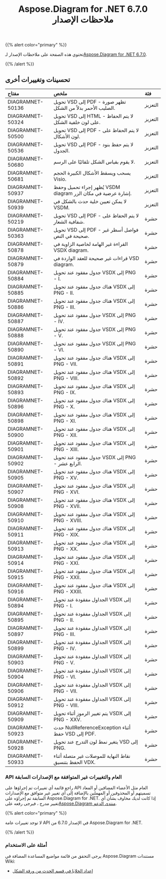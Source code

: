 ﻿---
title: Aspose.Diagram for .NET 6.7.0 ملاحظات الإصدار
type: docs
weight: 50
url: /ar/net/aspose-diagram-for-net-6-7-0-release-notes/
---
{{% alert color="primary" %}} 

 تحتوي هذه الصفحة على ملاحظات الإصدار لـ[Aspose.Diagram for .NET 6.7.0](https://www.nuget.org/packages/Aspose.Diagram/6.7.0).

{{% /alert %}} 
## **تحسينات وتغييرات أخرى**

|**مفتاح**|**ملخص**|**فئة**|
|:- |:- |:- |
|DIAGRAMNET-50136|تحويل VSD إلى PDF - تظهر صورة الصليب الأحمر بدلاً من الشكل.|التعزيز|
|DIAGRAMNET-50324|تحويل VSD إلى HTML - لا يتم الحفاظ على لون خلفية الشكل.|التعزيز|
|DIAGRAMNET-50500|تحويل VSD إلى PDF - لا يتم الحفاظ على لون الأشكال.|التعزيز|
|DIAGRAMNET-50536|تحويل VSD إلى PDF - لا يتم حفظ بنود الجدول.|التعزيز|
|DIAGRAMNET-50680|لا يقوم بقياس الشكل تلقائيًا على الرسم.|التعزيز|
|DIAGRAMNET-50681|يسحب ويسقط الأشكال الكبيرة الحجم Visio.|التعزيز|
|DIAGRAMNET-50937|يُظهر إجراء تحميل وحفظ VSDM diagram إشارة عرضية في مكان الزر.|التعزيز|
|DIAGRAMNET-50939|لا يمكن تعيين خلية حدث بالشكل في VSDM.|التعزيز|
|DIAGRAMNET-50219|تحويل VSD إلى PDF - لا يتم الحفاظ على شفافية الشعار.|حشرة|
|DIAGRAMNET-50363|تحويل VSD إلى PDF - فواصل أسطر غير صحيحة في النص.|حشرة|
|DIAGRAMNET-50878|القراءة غير الهامة لخاصية الزاوية في VSDX diagram.|حشرة|
|DIAGRAMNET-50879|قراءات غير صحيحة للعقد الواردة في VSD diagram.|حشرة|
|DIAGRAMNET-50884|جدول مفقود عند تحويل VSDX إلى PNG - I.|حشرة|
|DIAGRAMNET-50885|هناك جدول مفقود عند تحويل VSDX إلى PNG - II.|حشرة|
|DIAGRAMNET-50886|هناك جدول مفقود عند تحويل VSDX إلى PNG - III.|حشرة|
|DIAGRAMNET-50887|جدول مفقود عند تحويل VSDX إلى PNG - IV.|حشرة|
|DIAGRAMNET-50888|جدول مفقود عند تحويل VSDX إلى PNG - V.|حشرة|
|DIAGRAMNET-50890|جدول مفقود عند تحويل VSDX إلى PNG - VI.|حشرة|
|DIAGRAMNET-50891|هناك جدول مفقود عند تحويل VSDX إلى PNG - VII.|حشرة|
|DIAGRAMNET-50892|هناك جدول مفقود عند تحويل VSDX إلى PNG - VIII.|حشرة|
|DIAGRAMNET-50893|هناك جدول مفقود عند تحويل VSDX إلى PNG - IX.|حشرة|
|DIAGRAMNET-50896|هناك جدول مفقود عند تحويل VSDX إلى PNG - X.|حشرة|
|DIAGRAMNET-50898|هناك جدول مفقود عند تحويل VSDX إلى PNG - XI.|حشرة|
|DIAGRAMNET-50900|هناك جدول مفقود عند تحويل VSDX إلى PNG - XII.|حشرة|
|DIAGRAMNET-50901|هناك جدول مفقود عند تحويل VSDX إلى PNG - XIII.|حشرة|
|DIAGRAMNET-50902|جدول مفقود عند تحويل VSDX إلى PNG - الرابع عشر.|حشرة|
|DIAGRAMNET-50905|هناك جدول مفقود عند تحويل VSDX إلى PNG - XV.|حشرة|
|DIAGRAMNET-50907|هناك جدول مفقود عند تحويل VSDX إلى PNG - XVI.|حشرة|
|DIAGRAMNET-50908|هناك جدول مفقود عند تحويل VSDX إلى PNG - XVII.|حشرة|
|DIAGRAMNET-50910|هناك جدول مفقود عند تحويل VSDX إلى PNG - XVIII.|حشرة|
|DIAGRAMNET-50911|هناك جدول مفقود عند تحويل VSDX إلى PNG - XIX.|حشرة|
|DIAGRAMNET-50913|هناك جدول مفقود عند تحويل VSDX إلى PNG - XX.|حشرة|
|DIAGRAMNET-50914|هناك جدول مفقود عند تحويل VSDX إلى PNG - XXI.|حشرة|
|DIAGRAMNET-50915|هناك جدول مفقود عند تحويل VSDX إلى PNG - XXII.|حشرة|
|DIAGRAMNET-50916|هناك جدول مفقود عند تحويل VSDX إلى PNG - XXIII.|حشرة|
|DIAGRAMNET-50894|الجداول مفقودة عند تحويل VSDX إلى PNG - I.|حشرة|
|DIAGRAMNET-50895|الجداول مفقودة عند تحويل VSDX إلى PNG - II.|حشرة|
|DIAGRAMNET-50897|الجداول مفقودة عند تحويل VSDX إلى PNG - III.|حشرة|
|DIAGRAMNET-50899|الجداول مفقودة عند تحويل VSDX إلى PNG - IV.|حشرة|
|DIAGRAMNET-50903|الجداول مفقودة عند تحويل VSDX إلى PNG - V.|حشرة|
|DIAGRAMNET-50904|الجداول مفقودة عند تحويل VSDX إلى PNG - VI.|حشرة|
|DIAGRAMNET-50906|الجداول مفقودة عند تحويل VSDX إلى PNG - VII.|حشرة|
|DIAGRAMNET-50912|الجداول مفقودة عند تحويل VSDX إلى PNG - VIII.|حشرة|
|DIAGRAMNET-50909|يتم تغيير الرموز أثناء تحويل VSDX إلى PNG - XXV.|حشرة|
|DIAGRAMNET-50923|حدث NullReferenceException أثناء حفظ VSD إلى PDF.|حشرة|
|DIAGRAMNET-50928|يتغير نمط لون التدرج عند تحويل VSD إلى PNG.|حشرة|
|DIAGRAMNET-50933|نقاط النهاية للموصلات غير متصلة أثناء الحفظ بتنسيق VDX.|حشرة|
### **API العام والتغييرات غير المتوافقة مع الإصدارات السابقة**
راجع قائمة أي تغييرات تم إجراؤها على API العام مثل الأعضاء المضافين أو المعاد تسميتهم أو المحذوفين أو المهملين بالإضافة إلى أي تغيير غير متوافق مع الإصدارات السابقة تم إجراؤه على Aspose.Diagram for .NET. إذا كانت لديك مخاوف بشأن أي تغيير مدرج ، فيرجى رفعه على[Aspose.Diagram منتدى الدعم](https://forum.aspose.com/c/diagram/17).

{{% alert color="primary" %}} 

لا توجد تغييرات عامة API في الإصدار 6.7.0 من Aspose.Diagram for .NET.

{{% /alert %}} 
### **أمثلة على الاستخدام**
يرجى التحقق من قائمة مواضيع المساعدة المضافة في Aspose.Diagram مستندات Wiki:

- [إعداد الخلايا في قسم الحدث من ورقة الشكل](/diagram/ar/net/setting-cells-in-the-event-section-of-shapesheet/)

